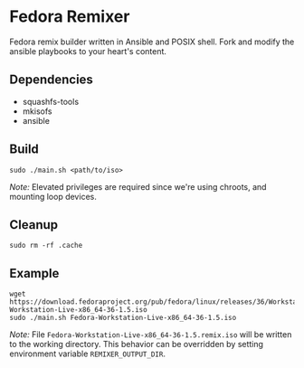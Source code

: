 # Fedora Remixer

Fedora remix builder written in Ansible and POSIX shell. Fork and modify the
ansible playbooks to your heart's content.

## Dependencies

- squashfs-tools
- mkisofs
- ansible

## Build

```
sudo ./main.sh <path/to/iso>
```

*Note:* Elevated privileges are required since we're using chroots, and mounting loop devices.

## Cleanup

```
sudo rm -rf .cache
```

## Example

```
wget https://download.fedoraproject.org/pub/fedora/linux/releases/36/Workstation/x86_64/iso/Fedora-Workstation-Live-x86_64-36-1.5.iso
sudo ./main.sh Fedora-Workstation-Live-x86_64-36-1.5.iso
```

*Note:* File `Fedora-Workstation-Live-x86_64-36-1.5.remix.iso` will be written to the working directory. This behavior can be overridden by setting environment variable `REMIXER_OUTPUT_DIR`.
